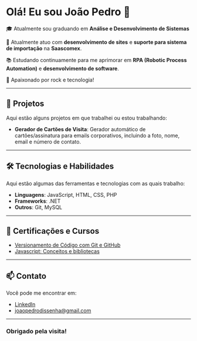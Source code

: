 # Olá! Eu sou João Pedro 👋

🎓 Atualmente sou graduando em **Análise e Desenvolvimento de Sistemas**  

💼 Atualmente atuo com **desenvolvimento de sites** e **suporte para sistema de importação** na **Saascomex**.  

📚 Estudando continuamente para me aprimorar em **RPA (Robotic Process Automation)** e **desenvolvimento de software**.  

🎻 Apaixonado por rock e tecnologia!

---

## 🚀 Projetos

Aqui estão alguns projetos em que trabalhei ou estou trabalhando:

- **Gerador de Cartões de Visita**: Gerador automático de cartões/assinatura para emails corporativos, incluindo a foto, nome, email e número de contato.

---

## 🛠️ Tecnologias e Habilidades

Aqui estão algumas das ferramentas e tecnologias com as quais trabalho:

- **Linguagens**: JavaScript, HTML, CSS, PHP
- **Frameworks**: .NET
- **Outros**: Git, MySQL

---

## 📜 Certificações e Cursos

- [Versionamento de Código com Git e GitHub ](https://www.dio.me/certificate/YUNNYS6A/share)
- [Javascript: Conceitos e bibliotecas](https://moocs.ggte.unicamp.br/certificate/PqmboK7r)


---

## 📫 Contato

Você pode me encontrar em:

- [LinkedIn](https://www.linkedin.com/in/jo%C3%A3o-pedro-dissenha-machado/)
- joaopedrodissenha@gmail.com

---

### Obrigado pela visita! 
